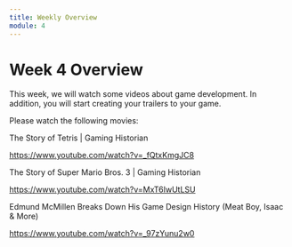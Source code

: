 ```yaml
---
title: Weekly Overview
module: 4
---
```


# Week 4 Overview <br />

This week, we will watch some videos about game development.  In addition, you will start creating your trailers to your game.

Please watch the following movies:

The Story of Tetris | Gaming Historian

https://www.youtube.com/watch?v=_fQtxKmgJC8

The Story of Super Mario Bros. 3 | Gaming Historian

https://www.youtube.com/watch?v=MxT6IwUtLSU

Edmund McMillen Breaks Down His Game Design History (Meat Boy, Isaac & More) 

https://www.youtube.com/watch?v=_97zYunu2w0